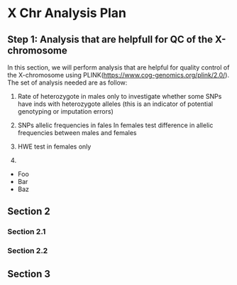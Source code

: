 # X Chr Analysis Plan

## Step 1: Analysis that are helpfull for QC of the X-chromosome

In this section, we will perform analysis that are helpful for quality control of the X-chromosome using PLINK(https://www.cog-genomics.org/plink/2.0/). The set of analysis needed are as follow: 
1. Rate of heterozygote in males only to investigate whether some SNPs have inds with heterozygote alleles (this is an indicator of potential genotyping or imputation errors)
   
3. SNPs allelic frequencies
   in fales
   In females
   test difference in allelic frequencies between males and females
4. HWE test in females only
5. 

* Foo
* Bar
* Baz

## Section 2

### Section 2.1

### Section 2.2

## Section 3

